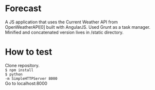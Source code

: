 # Forecast
A JS application that uses the Current Weather API from OpenWeatherAPI[0] built with AngularJS. Used Grunt as a task manager. Minified and concatenated version lives in /static directory.
# How to test
Clone repository.<br/> 
<code>$ npm install</code><br/>
<code>$ python -m SimpleHTTPServer 8000</code><br/>
Go to localhost:8000

